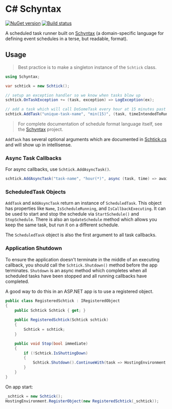 # C# Schyntax

[![NuGet version](https://badge.fury.io/nu/Schyntax.svg)](http://badge.fury.io/nu/Schtick)
[![Build status](https://ci.appveyor.com/api/projects/status/9y3f0tnvtmiyyfw7/branch/master?svg=true)](https://ci.appveyor.com/project/bretcope/cs-schtick/branch/master)

A scheduled task runner built on [Schyntax](https://github.com/schyntax/schyntax) (a domain-specific language for defining event schedules in a terse, but readable, format).

## Usage

> Best practice is to make a singleton instance of the `Schtick` class.

```csharp
using Schyntax;

var schtick = new Schtick();

// setup an exception handler so we know when tasks blow up
schtick.OnTaskException += (task, exception) => LogException(ex);

// add a task which will call DoSomeTask every hour at 15 minutes past the hour
schtick.AddTask("unique-task-name", "min(15)", (task, timeIntendedToRun) => DoSomeTask());
```

> For complete documentation of schedule format language itself, see the [Schyntax](https://github.com/schyntax/schyntax) project.

`AddTask` has several optional arguments which are documented in [Schtick.cs](https://github.com/schyntax/cs-schtick/blob/master/Schtick/Schtick.cs) and will show up in intellisense.

### Async Task Callbacks

For async callbacks, use `Schtick.AddAsyncTask()`.

```csharp
schtick.AddAsyncTask("task-name", "hour(*)", async (task, time) => await DoSomethingAsync());
```

### ScheduledTask Objects

`AddTask` and `AddAsyncTask` return an instance of `ScheduledTask`. This object has properties like `Name`, `IsScheduleRunning`, and `IsCallbackExecuting`. It can be used to start and stop the schedule via `StartSchedule()` and `StopSchedule`. There is also an `UpdateSchedule` method which allows you keep the same task, but run it on a different schedule.

The `ScheduledTask` object is also the first argument to all task callbacks.

### Application Shutdown

To ensure the application doesn't terminate in the middle of an executing callback, you should call the `Schtick.Shutdown()` method before the app terminates. `Shutdown` is an async method which completes when all scheduled tasks have been stopped and all running callbacks have completed.

A good way to do this in an ASP.NET app is to use a registered object.

```csharp
public class RegisteredSchtick : IRegisteredObject
{
	public Schtick Schtick { get; }
	
	public RegisteredSchtick(Schtick schtick)
	{
		Schtick = schtick;
	}

	public void Stop(bool immediate)
	{
		if (!Schtick.IsShuttingDown)
		{
			Schtick.Shutdown().ContinueWith(task => HostingEnvironment.UnregisterObject(this));
		}
	}
}
```

On app start:

```csharp
_schtick = new Schtick();
HostingEnvironment.RegisterObject(new RegisteredSchtick(_schtick));
```
